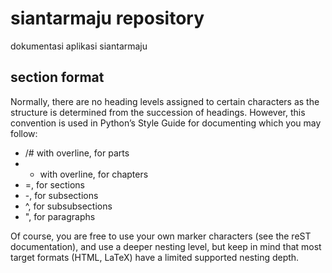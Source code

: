 # siantarmaju repository
dokumentasi aplikasi siantarmaju

## section format
Normally, there are no heading levels assigned to certain characters as the structure is determined from the succession of headings. However, this convention is used in Python’s Style Guide for documenting which you may follow:

* /# with overline, for parts
* * with overline, for chapters
* =, for sections
* -, for subsections
* ^, for subsubsections
* ", for paragraphs

Of course, you are free to use your own marker characters (see the reST documentation), and use a deeper nesting level, but keep in mind that most target formats (HTML, LaTeX) have a limited supported nesting depth.

